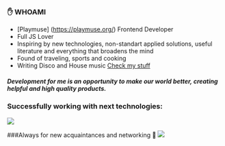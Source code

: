 ### :hand: WHOAMI

- [Playmuse] (https://playmuse.org/) Frontend Developer
- Full JS Lover
- Inspiring by new technologies, non-standart applied solutions, useful literature and everything that broadens the mind
- Found of traveling, sports and cooking
- Writing Disco and House music [Check my stuff](https://soundcloud.com/sun_rhythms)

##### Development for me is an opportunity to make our world better, creating helpful and high quality products.

### Successfully working with next technologies:

<img src="https://img.shields.io/badge/HTML5-E34F26?style=for-the-badge&logo=HTML5&logoColor=white"/>


###Always for new acquaintances and networking 👋
<img src="https://img.shields.io/badge/HTML5-E34F26?style=for-the-badge&logo=HTML5&logoColor=white"/>
